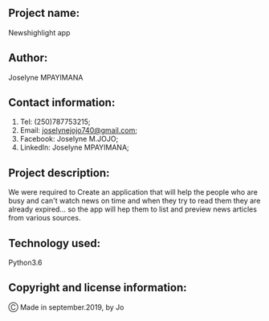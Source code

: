 ## Project name:

Newshighlight app

## Author:

Joselyne MPAYIMANA

## Contact information:

1. Tel: (250)787753215;
2. Email: joselynejojo740@gmail.com;
3. Facebook: Joselyne M.JOJO;
4. LinkedIn: Joselyne MPAYIMANA;

## Project description:

 We were required to Create an application that will help the people who are busy and can't watch news on time and when they try to read them they are already expired... so the app will hep them to list and preview news articles from various sources. 

 ## Technology used:

 Python3.6

 ## Copyright and license information:

 &#9400; Made in september.2019, by Jo



